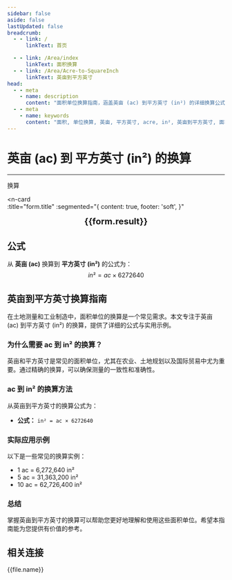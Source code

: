 ```yaml
---
sidebar: false
aside: false
lastUpdated: false
breadcrumb:
  - - link: /
      linkText: 首页

  - - link: /Area/index
      linkText: 面积换算
  - - link: /Area/Acre-to-SquareInch
      linkText: 英亩到平方英寸
head:
  - - meta
    - name: description
      content: "面积单位换算指南，涵盖英亩 (ac) 到平方英寸 (in²) 的详细换算公式与说明。"
  - - meta
    - name: keywords
      content: "面积, 单位换算, 英亩, 平方英寸, acre, in², 英亩到平方英寸, 面积换算指南, 英亩换算平方英寸, 英亩到平方英寸, 平方英寸换算, 面积单位换算, 英亩转平方英寸, 平方英寸计算, 精密土地测量, 工程面积计算, 英亩符号, 平方英寸符号, 面积单位对照, 英亩换算表, 平方英寸换算公式, 面积转换工具, 英亩计算, 平方英寸计算器, 面积换算公式, 精密测量单位, 制造业面积, 设计图纸面积, 英亩到平方英寸公式, 平方英寸面积计算, 面积单位转换, 精密制造单位, 工业设计面积, 英亩平方英寸对照表, 面积计算工具, 美制精密单位"
---
```

# 英亩 (ac) 到 平方英寸 (in²) 的换算
---
<script setup>
import { onMounted, reactive, inject, ref } from 'vue'
import { NButton, NForm, NFormItem, NInput, NInputNumber, NSelect, NCard, useMessage,NGrid ,NGi } from 'naive-ui'
import { defineClientComponent } from 'vitepress'
import { Area } from '../../files';
const seoKey = ['英亩平方英寸','英亩和平方英寸的换算','一英亩等于多少平方英寸','英亩转平方英寸','acres in²','英亩换算','平方英寸换算','面积换算','单位换算','英亩到平方英寸','ac in²','英亩平方英寸转换','面积单位换算','英亩平方英寸计算器','英亩平方英寸对照表','长度换算','单位转换','英亩平方英寸换算器','平方英寸长度','英亩长度','面积计算','单位换算公式','英亩平方英寸计算','面积换算器','平方英寸单位换算','英亩单位换算','面积单位转换表','英亩平方英寸转换表']
const convert = inject('convert')

const form = reactive({
  number: null,
  result: '',
  title: '英亩 (ac) 到 平方英寸 (in²) 的换算'
})

const convertHandler = () => {
  if (form.number !== null && !isNaN(form.number)) {
    const convertedValue = parseFloat(form.number) * 6272640
    form.result = `${form.number}ac = ${convertedValue.toFixed(2)}in²`
  } else {
    form.result = '请输入有效的数值。'
  }
}
</script>

<n-form size="large" :model="form">
  <n-form-item label="英亩 (ac)">
    <n-input-number v-model:value="form.number" placeholder="输入英亩" style="width: 100%" />
  </n-form-item>
  <n-form-item>
    <n-button type="info" @click="convertHandler" block>换算</n-button>
  </n-form-item>
</n-form>

<n-card  
  :title="form.title"
  :segmented="{
    content: true,
    footer: 'soft',
  }"
>
  <div  style="text-align:center;font-size:20px;">
    <strong>{{form.result}}</strong>
  </div>
    <template #footer>
    <div>
      <span v-for="item of seoKey">{{item}}，</span>
    </div>
  </template>
</n-card>

## 公式

从 **英亩 (ac)** 换算到 **平方英寸 (in²)** 的公式为：
$$ in² = ac \times 6272640 $$

## 英亩到平方英寸换算指南

在土地测量和工业制造中，面积单位的换算是一个常见需求。本文专注于英亩 (ac) 到平方英寸 (in²) 的换算，提供了详细的公式与实用示例。

### 为什么需要 ac 到 in² 的换算？

英亩和平方英寸是常见的面积单位，尤其在农业、土地规划以及国际贸易中尤为重要。通过精确的换算，可以确保测量的一致性和准确性。

### ac 到 in² 的换算方法

从英亩到平方英寸的换算公式为：

- **公式：** `in² = ac × 6272640`

### 实际应用示例

以下是一些常见的换算实例：

- 1 ac = 6,272,640 in²
- 5 ac = 31,363,200 in²
- 10 ac = 62,726,400 in²

### 总结

掌握英亩到平方英寸的换算可以帮助您更好地理解和使用这些面积单位。希望本指南能为您提供有价值的参考。

## 相关连接
<n-grid x-gap="12" :cols="2">
  <n-gi v-for="(file, index) in Area" :key="index">
    <n-button
      text
      tag="a"
      :href="file.path"
      type="info"
    >
      {{file.name}}
    </n-button>
  </n-gi>
</n-grid>